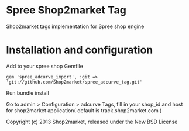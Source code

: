 Spree Shop2market Tag
=====================

Shop2market tags implementation for Spree shop engine 

Installation and configuration
==============================

Add to your spree shop Gemfile

    gem 'spree_adcurve_import', :git => 'git://github.com/Shop2market/spree_adcurve_tag.git'

Run bundle install

Go to admin >  Configuration > adcurve Tags, fill in your shop_id and host for shop2market application( default is track.shop2market.com )

Copyright (c) 2013 Shop2market, released under the New BSD License
